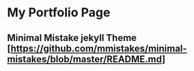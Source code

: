 # My Portfolio Page
## Minimal Mistake jekyll Theme [https://github.com/mmistakes/minimal-mistakes/blob/master/README.md]
